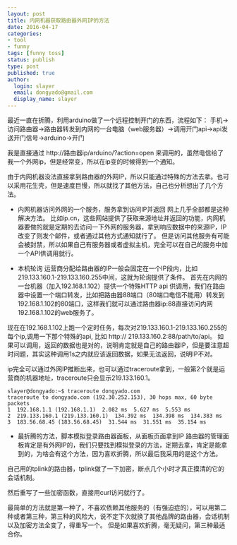 ```yaml
---
layout: post
title: 内网机器获取路由器外网IP的方法  
date: 2016-04-17
categories:
- tool
- funny
tags: [funny toss]
status: publish
type: post
published: true
author:
  login: slayer
  email: dongyado@gmail.com
  display_name: slayer
---
```


最近一直在折腾，利用arduino做了一个远程控制开门的东西，流程如下：
手机->访问路由器->路由器转发到内网的一台电脑（web服务器）->调用开门api->api发送开门信号->arduino->开门

我是直接通过 http://路由器ip/arduino/?action=open 来调用的，虽然电信给了我一个外网ip，但是经常变，所以在ip变的时候得到一个通知。

由于内网机器没法直接拿到路由器的外网IP，所以只能通过特殊的方法去拿。也可以采用花生壳，但是速度巨慢，所以就找了其他方法，自己也分析想出了几个方法。

* 内网机器访问外网的一个服务，服务拿到访问IP并返回
网上几乎全部都是这种解决方法。
比如ip.cn，这些网站提供了获取来源地址并返回的功能，内网机器要做的就是定期的去访问一下外网的服务器，拿到响应数据中的来源IP，IP改变了则发个邮件，或者通过其他方式通知就行了。
但是访问其他服务有可能会被封禁，所以如果自己有服务器或者虚拟主机，完全可以在自己的服务中加一个API供调用就行。


* 本机轮询
运营商分配给路由器的IP一般会固定在一个IP段内，比如219.133.160.1-219.133.160.255中间，这就为轮询提供了条件。
首先在内网的一台机器（加入192.168.1.102）提供一个特殊HTTP api 供调用，我们在路由器中设置一个端口转发，比如把路由器88端口（80端口电信不能用）转发到192.168.1.102的80端口，这样我们就可以通过路由器ip:88直接访问内网192.168.1.102的web服务了。

现在在192.168.1.102上跑一个定时任务，每次对219.133.160.1-219.133.160.255的每个ip,调用一下那个特殊的api, 比如 http:// 219.133.160.2:88/path/to/api。
如果可以调用，返回的数据也是对的，说明肯定就是自己的路由器IP，但是要注意超时问题，其实这种调用1s之内就应该返回数据，如果无法返回，说明IP不对。

ip完全可以通过外网IP推断出来，也可以通过traceroute拿到，一般第2个就是运营商的机器地址，traceroute只会显示219.133.160.1。

    slayer@dongyado:~$ traceroute dongyado.com
    traceroute to dongyado.com (192.30.252.153), 30 hops max, 60 byte packets
    1  192.168.1.1 (192.168.1.1)  2.082 ms  5.627 ms  5.553 ms
    2  219.133.160.1 (219.133.160.1)  134.392 ms  134.398 ms  134.383 ms
    3  183.56.68.45 (183.56.68.45)  31.544 ms  31.551 ms  35.154 ms


* 最折腾的方法，脚本模拟登录路由器面板，从面板页面拿到IP
路由器的管理面板肯定是有外网IP的，我们只要找到模拟登录的方法，定期去拿，肯定是能拿到的，为啥会有这个方法，因为喜欢折腾，所以最后我采用的是这个方法。

自己用的tplink的路由器，tplink做了一下加密，断点几个小时才真正摸清的它的会话机制。

然后重写了一些加密函数，直接用curl访问就行了。


最简单的方法就是第一种了，不喜欢依赖其他服务的（有强迫症的），可以用第二种或者第三种，第三种的风险大，说不定下次就换了其他品牌的路由器，会话机制以及加密方法全变了，得重写一个。
但是如果喜欢折腾，毫无疑问，第三种最适合你。